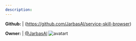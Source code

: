 ```yaml
---
description: 
---
```



**Github:** | (https://github.com/JarbasAl/service-skill-browser)

**Owner:** | [@JarbasAl](https://github.com/JarbasAl) ![avatart](https://avatars0.githubusercontent.com/u/33701864?v=4)

